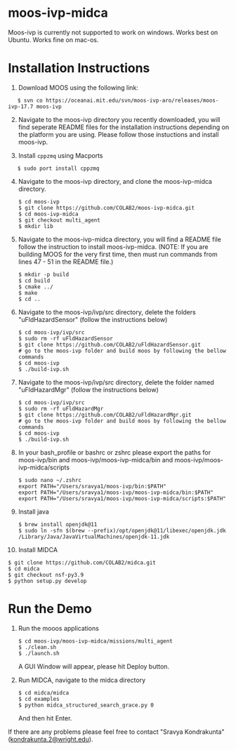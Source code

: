 # moos-ivp-midca 
Moos-ivp is currently not supported to work on windows.
Works best on Ubuntu.
Works fine on mac-os.

# Installation Instructions
1. Download MOOS using the following link:
```
   $ svn co https://oceanai.mit.edu/svn/moos-ivp-aro/releases/moos-ivp-17.7 moos-ivp
```
2. Navigate to the moos-ivp directory you recently downloaded, you will find seperate README files for the installation instructions depending on the platform you are using. Please follow those instuctions and install moos-ivp.

3. Install `cppzmq` using Macports
```
   $ sudo port install cppzmq
```

4. Navigate to the moos-ivp directory, and clone the moos-ivp-midca directory.
   ```
   $ cd moos-ivp
   $ git clone https://github.com/COLAB2/moos-ivp-midca.git
   $ cd moos-ivp-midca
   $ git checkout multi_agent
   $ mkdir lib
   ```
5. Navigate to the moos-ivp-midca directory, you will find a README file follow the instruction to install moos-ivp-midca. (NOTE: If you are building MOOS for the very first time, then must run commands from lines 47 - 51 in the README file.)
   ```
   $ mkdir -p build
   $ cd build
   $ cmake ../
   $ make
   $ cd .. 
   ``` 

6. Navigate to the moos-ivp/ivp/src directory, delete the folders "uFldHazardSensor" (follow the instructions below)
    ```
    $ cd moos-ivp/ivp/src
    $ sudo rm -rf uFldHazardSensor
    $ git clone https://github.com/COLAB2/uFldHazardSensor.git
    # go to the moos-ivp folder and build moos by following the bellow commands
    $ cd moos-ivp
    $ ./build-ivp.sh
    ```
  
7. Navigate to the moos-ivp/ivp/src directory, delete the folder named "uFldHazardMgr" (follow the instructions below)
    ```
    $ cd moos-ivp/ivp/src
    $ sudo rm -rf uFldHazardMgr
    $ git clone https://github.com/COLAB2/uFldHazardMgr.git
    # go to the moos-ivp folder and build moos by following the bellow commands
    $ cd moos-ivp
    $ ./build-ivp.sh
    ```

8. In your bash_profile or bashrc or zshrc please export the paths for moos-ivp/bin and moos-ivp/moos-ivp-midca/bin and moos-ivp/moos-ivp-midca/scripts
   ```
   $ sudo nano ~/.zshrc
   export PATH="/Users/sravya1/moos-ivp/bin:$PATH"
   export PATH="/Users/sravya1/moos-ivp/moos-ivp-midca/bin:$PATH"
   export PATH="/Users/sravya1/moos-ivp/moos-ivp-midca/scripts:$PATH"
   ```

9. Install java
   ```
   $ brew install openjdk@11
   $ sudo ln -sfn $(brew --prefix)/opt/openjdk@11/libexec/openjdk.jdk /Library/Java/JavaVirtualMachines/openjdk-11.jdk
   ```
   
10. Install MIDCA
   ```
   $ git clone https://github.com/COLAB2/midca.git
   $ cd midca
   $ git checkout nsf-py3.9
   $ python setup.py develop
   ```

# Run the Demo
1. Run the mooos applications
    ```
    $ cd moos-ivp/moos-ivp-midca/missions/multi_agent
    $ ./clean.sh
    $ ./launch.sh
    ```
   A GUI Window will appear, please hit Deploy button.
   
2. Run MIDCA, navigate to the midca directory
    ```
    $ cd midca/midca
    $ cd examples
    $ python midca_structured_search_grace.py 0
    ```
   And then hit Enter.
   
   
 If there are any problems please feel free to contact "Sravya Kondrakunta" (kondrakunta.2@wright.edu).


